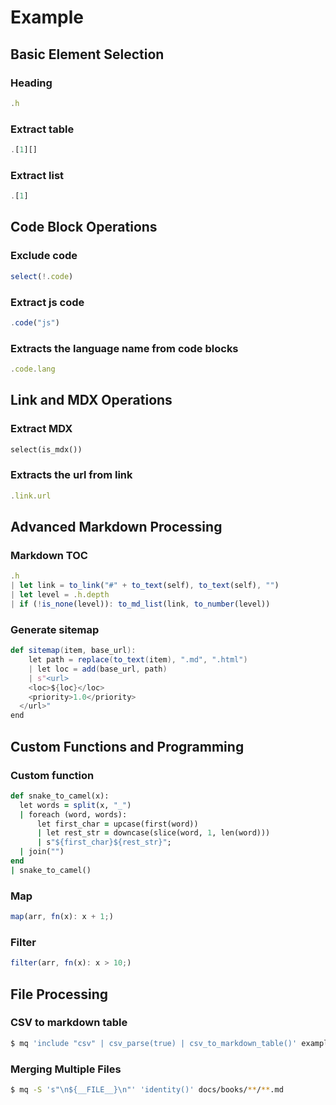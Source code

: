 # Example

## Basic Element Selection

### Heading

```js
.h
```

### Extract table

```js
.[1][]
```

### Extract list

```js
.[1]
```

## Code Block Operations

### Exclude code

```js
select(!.code)
```

### Extract js code

```js
.code("js")
```

### Extracts the language name from code blocks

```js
.code.lang
```

## Link and MDX Operations

### Extract MDX

```python
select(is_mdx())
```

### Extracts the url from link

```js
.link.url
```

## Advanced Markdown Processing

### Markdown TOC

```js
.h
| let link = to_link("#" + to_text(self), to_text(self), "")
| let level = .h.depth
| if (!is_none(level)): to_md_list(link, to_number(level))
```

### Generate sitemap

```scala
def sitemap(item, base_url):
    let path = replace(to_text(item), ".md", ".html")
    | let loc = add(base_url, path)
    | s"<url>
    <loc>${loc}</loc>
    <priority>1.0</priority>
  </url>"
end
```

## Custom Functions and Programming

### Custom function

```ruby
def snake_to_camel(x):
  let words = split(x, "_")
  | foreach (word, words):
      let first_char = upcase(first(word))
      | let rest_str = downcase(slice(word, 1, len(word)))
      | s"${first_char}${rest_str}";
  | join("")
end
| snake_to_camel()
```

### Map

```js
map(arr, fn(x): x + 1;)
```

### Filter

```js
filter(arr, fn(x): x > 10;)
```

## File Processing

### CSV to markdown table

```bash
$ mq 'include "csv" | csv_parse(true) | csv_to_markdown_table()' example.csv
```

### Merging Multiple Files

```bash
$ mq -S 's"\n${__FILE__}\n"' 'identity()' docs/books/**/**.md
```
